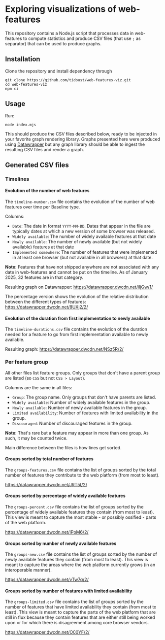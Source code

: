 # Exploring visualizations of web-features

This repository contains a Node.js script that processes data in web-features to compute statistics and produce CSV files (that use `;` as separator) that can be used to produce graphs.

## Installation

Clone the repository and install dependency through

```
git clone https://github.com/tidoust/web-features-viz.git
cd web-features-viz
npm ci
```

## Usage

Run:

```
node index.mjs
```

This should produce the CSV files described below, ready to be injected in your favorite graph rendering library. Graphs presented here were produced using [Datawrapper](https://www.datawrapper.de/) but any graph library should be able to ingest the resulting CSV files and render a graph.


## Generated CSV files

### Timelines

#### Evolution of the number of web features

The `timeline-number.csv` file contains the evolution of the number of web features over time per Baseline type.

Columns:
- `Date`: The date in format `YYYY-MM-DD`. Dates that appear in the file are typically dates at which a new version of some browser was released.
- `Widely available`: The number of widely available features at that date
- `Newly available`: The number of newly available (but not widely available) features at that date
- `Implemented somewhere`: The number of features that were implemented in at least one browser (but not available in all browsers) at that date.

**Note:** Features that have not shipped anywhere are not associated with any date in web-features and cannot be put on the timeline. As of January 2025, 32 features are in that category.

Resulting graph on Datawrapper: https://datawrapper.dwcdn.net/iIjGw/1/

The percentage version shows the evolution of the relative distribution between the different types of features: https://datawrapper.dwcdn.net/8UXj2/2/

#### Evolution of the duration from first implementation to newly available

The `timeline-durations.csv` file contains the evolution of the duration needed for a feature to go from first implementation available to newly available.

Resulting graph: https://datawrapper.dwcdn.net/NSz5R/2/

### Per feature group

All other files list feature groups. Only groups that don't have a parent group are listed (so `CSS` but not `CSS > Layout`).

Columns are the same in all files:
- `Group`: The group name. Only groups that don't have parents are listed.
- `Widely available`: Number of widely available features in the group.
- `Newly available`: Number of newly available features in the group.
- `Limited availability`: Number of features with limited availability in the group.
- `Discouraged`: Number of discouraged features in the group.

**Note:** That's rare but a feature may appear in more than one group. As such, it may be counted twice.

Main difference between the files is how lines get sorted.

#### Groups sorted by total number of features

The `groups-features.csv` file contains the list of groups sorted by the total number of features they contribute to the web platform (from most to least).

https://datawrapper.dwcdn.net/JRT5t/2/

#### Groups sorted by percentage of widely available features

The `groups-percent.csv` file contains the list of groups sorted by the percentage of widely available features they contain (from most to least). This view is meant to capture the most stable - or possibly ossified - parts of the web platform.

https://datawrapper.dwcdn.net/IPoM6/2/

#### Groups sorted by number of newly available features

The `groups-new.csv` file contains the list of groups sorted by the number of newly available features they contain (from most to least). This view is meant to capture the areas where the web platform currently grows (in an interoperable manner).

https://datawrapper.dwcdn.net/vTw7q/2/

#### Groups sorted by number of features with limited availability

The `groups-limited.csv` file contains the list of groups sorted by the number of features that have limited availability they contain (from most to least). This view is meant to capture the parts of the web platform that are still in flux because they contain features that are either still being worked upon or for which there is disagreement among core browser vendors.

https://datawrapper.dwcdn.net/O00YF/2/
